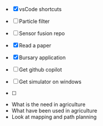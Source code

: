 - [x] vsCode shortcuts
- [ ] Particle filter
- [ ] Sensor fusion repo
- [x] Read a paper

- [x] Bursary application
- [ ] Get github copilot
- [ ] Get simulator on windows
- [ ]  

- What is the need in agriculture
- What have been used in agriculture
- Look at mapping and path planning
